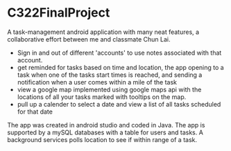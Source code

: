 # C322FinalProject
A task-management android application with many neat features, a collaborative effort between me and classmate Chun Lai.

* Sign in and out of different 'accounts' to use notes associated with that account.
* get reminded for tasks based on time and location, the app opening to a task when one of the tasks start times is reached, and 
  sending a notification when a user comes within a mile of the task
* view a google map implemented using google maps api with the locations of all your tasks marked with tooltips on the map.
* pull up a calender to select a date and view a list of all tasks scheduled for that date

The app was created in android studio and coded in Java. The app is supported by a mySQL databases with a table for users and tasks. 
A background services polls location to see if within range of a task.
